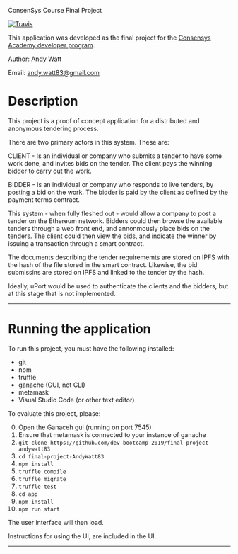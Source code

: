 ConsenSys Course Final Project

[![Travis](https://travis-ci.org/dev-bootcamp-2019/final-project-AndyWatt83.svg?branch=master)](https://travis-ci.org/dev-bootcamp-2019/final-project-AndyWatt83)

This application was developed as the final project for the [Consensys Academy developer program](https://consensys.net/academy/).

Author: Andy Watt

Email: andy.watt83@gmail.com

# Description

This project is a proof of concept application for a distributed and anonymous tendering process.

There are two primary actors in this system. These are:

CLIENT - Is an individual or company who submits a tender to have some work done, and invites bids on the tender. The client pays the winning bidder to carry out the work.

BIDDER - Is an individual or company who responds to live tenders, by posting a bid on the work. The bidder is paid by the client as defined by the payment terms contract.

This system - when fully fleshed out - would allow a company to post a tender on the Ethereum network. Bidders could then browse the available tenders through a web front end, and annonmously place bids on the tenders. The client could then view the bids, and indicate the winner by issuing a transaction through a smart contract.

The documents describing the tender requirememts are stored on IPFS with the hash of the file stored in the smart contract. Likewise, the bid submissins are stored on IPFS and linked to the tender by the hash.

Ideally, uPort would be used to authenticate the clients and the bidders, but at this stage that is not implemented.

---
# Running the application
To run this project, you must have the following installed:

+ git
+ npm
+ truffle
+ ganache (GUI, not CLI)
+ metamask
+ Visual Studio Code (or other text editor)

To evaluate this project, please:

0. Open the Ganaceh gui (running on port 7545)
1. Ensure that metamask is connected to your instance of ganache
2. `git clone https://github.com/dev-bootcamp-2019/final-project-andywatt83`
3. `cd final-project-AndyWatt83`
4. `npm install`
5. `truffle compile`
6. `truffle migrate`
7. `truffle test`
8. `cd app`
9. `npm install`
10. `npm run start`

The user interface will then load.

Instructions for using the UI, are included in the UI.

---





